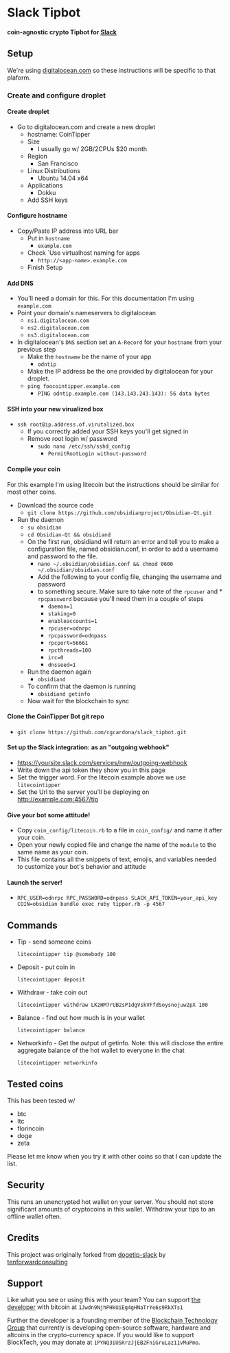 
# Slack Tipbot

#### coin-agnostic crypto Tipbot for [Slack](https://slack.com)

## Setup

We're using [digitalocean.com](https://digitalocean.com) so these instructions will be specific to that plaform.

### Create and configure droplet

#### Create droplet 

* Go to digitalocean.com and create a new droplet
  * hostname: CoinTipper
  * Size
    * I usually go w/ 2GB/2CPUs $20 month
  * Region
    * San Francisco
  * Linux Distributions
    * Ubuntu 14.04 x64
  * Applications
    * Dokku
  * Add SSH keys

#### Configure hostname

* Copy/Paste IP address into URL bar
  * Put in `hostname`
    * `example.com`
  * Check `Use virtualhost naming for apps
    * `http://<app-name>.example.com`
  * Finish Setup

#### Add DNS

* You'll need a domain for this. For this documentation I'm using `example.com`
* Point your domain's nameservers to digitalocean
  * `ns1.digitalocean.com`
  * `ns2.digitalocean.com`
  * `ns3.digitalocean.com`
* In digitalocean's `DNS` section set an `A-Record` for your `hostname` from your previous step
  * Make the `hostname` be the name of your app
    * `odntip`
  * Make the IP address be the one provided by digitalocean for your droplet.
  * `ping foocointipper.example.com`
    * `PING odntip.example.com (143.143.243.143): 56 data bytes`

#### SSH into your new virualized box

* `ssh root@ip.address.of.virutalized.box`
  * If you correctly added your SSH keys you'll get signed in
  * Remove root login w/ password
    * `sudo nano /etc/ssh/sshd_config`
      * `PermitRootLogin without-password`

#### Compile your coin

For this example I'm using litecoin but the instructions should be similar for most other coins.

* Download the source code
  * `git clone https://github.com/obsidianproject/Obsidian-Qt.git`
* Run the daemon
  * `su obsidian`
  * `cd Obsidian-Qt && obsidiand`    
  * On the first run, obsidiand will return an error and tell you to make a configuration file, named obsidian.conf, in order to add a username and password to the file.
    * `nano ~/.obsidian/obsidian.conf && chmod 0600 ~/.obsidian/obsidian.conf`
    * Add the following to your config file, changing the username and password
    * to something secure. Make sure to take note of the `rpcuser` and * `rpcpassword` because you'll need them in a couple of steps
      * `daemon=1`
      * `staking=0`
      * `enableaccounts=1`
      * `rpcuser=odnrpc`
      * `rpcpassword=odnpass`
      * `rpcport=56661`
      * `rpcthreads=100`
      * `irc=0`
      * `dnsseed=1`
  * Run the daemon again
    * `obsidiand` 
  * To confirm that the daemon is running
    * `obsidiand getinfo`
  * Now wait for the blockchain to sync

#### Clone the CoinTipper Bot git repo

* `git clone https://github.com/cgcardona/slack_tipbot.git`

#### Set up the Slack integration: as an "outgoing webhook" 

* https://yoursite.slack.com/services/new/outgoing-webhook
* Write down the api token they show you in this page
* Set the trigger word. For the litecoin example above we use `litecointipper`
* Set the Url to the server you'll be deploying on http://example.com:4567/tip

#### Give your bot some attitude!

* Copy `coin_config/litecoin.rb` to a file in `coin_config/` and name it after your coin. 
* Open your newly copied file and change the name of the `module` to the same name as your coin. 
* This file contains all the snippets of text, emojis, and variables needed to customize your bot's behavior and attitude 

#### Launch the server!

* `RPC_USER=odnrpc RPC_PASSWORD=odnpass SLACK_API_TOKEN=your_api_key COIN=obsidian bundle exec ruby tipper.rb -p 4567`
  
## Commands

* Tip - send someone coins

  `litecointipper tip @somebody 100`

* Deposit - put coin in

  `litecointipper deposit`

* Withdraw - take coin out

  `litecointipper withdraw LKzHM7rUB2sP1dgVskVFfdSoysnojuw2pX 100`

* Balance - find out how much is in your wallet

  `litecointipper balance`

* Networkinfo - Get the output of getinfo.  Note:  this will disclose the entire aggregate balance of the hot wallet to everyone in the chat

  `litecointipper networkinfo`

## Tested coins

This has been tested w/ 

* btc
* ltc
* florincoin
* doge
* zeta

Please let me know when you try it with other coins so that I can update the list. 

## Security

This runs an unencrypted hot wallet on your server. You should not store significant amounts of cryptocoins in this wallet. Withdraw your tips to an offline wallet often. 

## Credits

This project was originally forked from [dogetip-slack](https://github.com/tenforwardconsulting/dogetip-slack) by [tenforwardconsulting](https://github.com/tenforwardconsulting)

## Support

Like what you see or using this with your team? You can support [the developer](https://github.com/cgcardona) with bitcoin at `1Jwdn9NjhPHkUiEg4gHNaTrYe6s9RkXTs1`

Further the developer is a founding member of the [Blockchain Technology Group](http://blocktech.co) that currently is developing open-source software, hardware and altcoins in the crypto-currency space.  If you would like to support BlockTech, you may donate at `1PYNQ3iUSRrzJjEB2FniGruLaz11vMuPmo`.
